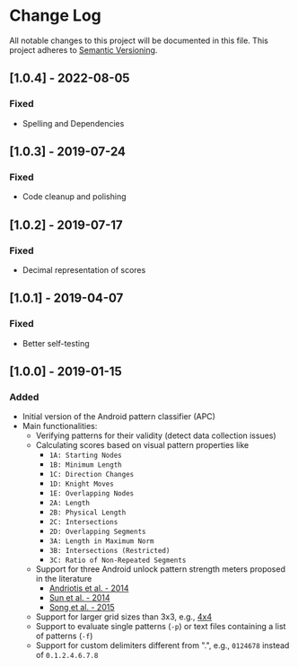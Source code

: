 # Change Log
All notable changes to this project will be documented in this file.
This project adheres to [Semantic Versioning](http://semver.org/).

## [1.0.4] - 2022-08-05
### Fixed
- Spelling and Dependencies

## [1.0.3] - 2019-07-24
### Fixed
- Code cleanup and polishing

## [1.0.2] - 2019-07-17
### Fixed
- Decimal representation of scores

## [1.0.1] - 2019-04-07
### Fixed
- Better self-testing

## [1.0.0] - 2019-01-15
### Added
- Initial version of the Android pattern classifier (APC)
- Main functionalities:
  * Verifying patterns for their validity (detect data collection issues)
  * Calculating scores based on visual pattern properties like
    * `1A: Starting Nodes`
    * `1B: Minimum Length`
    * `1C: Direction Changes`
    * `1D: Knight Moves`
    * `1E: Overlapping Nodes`
    * `2A: Length`
    * `2B: Physical Length`
    * `2C: Intersections`
    * `2D: Overlapping Segments`
    * `3A: Length in Maximum Norm`
    * `3B: Intersections (Restricted)`
    * `3C: Ratio of Non-Repeated Segments`
  * Support for three Android unlock pattern strength meters proposed in the literature
    * [Andriotis et al. - 2014](https://link.springer.com/chapter/10.1007/978-3-319-07620-1_11)
    * [Sun et al. - 2014](https://www.sciencedirect.com/science/article/abs/pii/S2214212614001458)
    * [Song et al. - 2015](https://dl.acm.org/citation.cfm?id=2702365)
  * Support for larger grid sizes than 3x3, e.g., [4x4](https://dl.acm.org/citation.cfm?id=2818014)
  * Support to evaluate single patterns (`-p`) or text files containing a list of patterns (`-f`)
  * Support for custom delimiters different from ".", e.g., `0124678` instead of `0.1.2.4.6.7.8`
